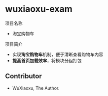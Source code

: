 # wuxiaoxu-exam


项目名称
- 淘宝购物车

项目简介
- 实现**淘宝购物车**机制，便于清晰查看购物车内容
- **提高首页加载效率**，将模块分组打包


## Contributor
- WuXiaoxu, The Author.
